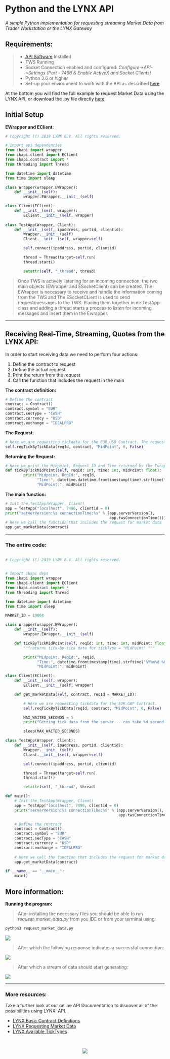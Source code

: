 # Python and the LYNX API

*A simple Python implementation for requesting streaming Market Data from Trader Workstation or the LYNX Gateway*

## Requirements:

> - [API Software](https://api.lynx.academy/#/API_versions) Installed
>- TWS Running
> - Socket Connection enabled and configured: *Configure->API->Settings* *(Port - 7496 & Enable ActiveX and Socket Clients)*
> - Python 3.6 or higher
> - Set-up your environment to work with the API as described [here](/Python/README.md)
> 


At the bottom you will find the full example to request Market Data using the LYNX API, or download the .py file directly [here](https://raw.githubusercontent.com/lynxbroker/API-examples/master/Python/request_market_data/request_market_data.py). 

## Initial Setup

**EWrapper and EClient:**

```python
# Copyright (C) 2019 LYNX B.V. All rights reserved.

# Import api dependencies
from ibapi import wrapper
from ibapi.client import EClient
from ibapi.contract import *
from threading import Thread

from datetime import datetime
from time import sleep

class Wrapper(wrapper.EWrapper):
    def __init__(self):
        wrapper.EWrapper.__init__(self)

class Client(EClient):
    def __init__(self, wrapper):
        EClient.__init__(self, wrapper)
        
class TestApp(Wrapper, Client):
    def __init__(self, ipaddress, portid, clientid):
        Wrapper.__init__(self)
        Client.__init__(self, wrapper=self)

        self.connect(ipaddress, portid, clientid)

        thread = Thread(target=self.run)
        thread.start()

        setattr(self, "_thread", thread)

```

> Once TWS is actively listening for an incoming connection, the two main objects (EWrapper and ESocketClient) can be created. The EWrapper is necessary to receive and handle the information coming from the TWS and The ESocketCLient is used to send request/messages to the TWS. Placing them together in de TestApp class and adding a thread starts a process to listen for incoming messages and insert them in the Ewrapper. 

---

## Receiving Real-Time, Streaming, Quotes from the LYNX API:

In order to start receiving data we need to perform four actions:

1. Define the contract to request
2. Define the actual request
3. Print the return from the request
4. Call the function that includes the request in the main

**The contract definition:**

```python
# Define the contract
contract = Contract()
contract.symbol = "EUR"
contract.secType = "CASH"
contract.currency = "USD"
contract.exchange = "IDEALPRO"
```

**The Request**:

```python
# Here we are requesting tickdata for the EUR.USD Contract. The request is inserted in a function placed in the EClient class. 
self.reqTickByTickData(reqId, contract, "MidPoint", 0, False)
```

**Returning the Request:**

```python
# Here we print the Midpoint, Request ID and Time returned by the Ewrapper from the request
def tickByTickMidPoint(self, reqId: int, time: int, midPoint: float):
        print("Midpoint. ReqId:", reqId,
              "Time:", datetime.datetime.fromtimestamp(time).strftime("%Y%m%d %H:%M:%S"),
              "MidPoint:", midPoint)   
```

**The main function:**

```python
# Init the TestApp(Wrapper, Client)
app = TestApp("localhost", 7496, clientid = 0)
print("serverVersion:%s connectionTime:%s" % (app.serverVersion(),
                                              app.twsConnectionTime()))
# Here we call the function that includes the request for market data                                              
app.get_marketData(contract)
```
                                             
---

### The entire code:


```python

# Copyright (C) 2019 LYNX B.V. All rights reserved.


# Import ibapi deps
from ibapi import wrapper
from ibapi.client import EClient
from ibapi.contract import *
from threading import Thread

from datetime import datetime
from time import sleep

MARKET_ID = 19004

class Wrapper(wrapper.EWrapper):
    def __init__(self):
        wrapper.EWrapper.__init__(self)

    def tickByTickMidPoint(self, reqId: int, time: int, midPoint: float):
        """returns tick-by-tick data for tickType = "MidPoint" """

        print("Midpoint. ReqId:", reqId,
              "Time:", datetime.fromtimestamp(time).strftime("%Y%m%d %H:%M:%S"),
              "MidPoint:", midPoint)

class Client(EClient):
    def __init__(self, wrapper):
        EClient.__init__(self, wrapper)

    def get_marketData(self, contract, reqId = MARKET_ID):

        # Here we are requesting tickdata for the EUR.GBP Contract.
        self.reqTickByTickData(reqId, contract, "MidPoint", 0, False)

        MAX_WAITED_SECONDS = 5
        print("Getting tick data from the server... can take %d second to complete" % MAX_WAITED_SECONDS)

        sleep(MAX_WAITED_SECONDS)

class TestApp(Wrapper, Client):
    def __init__(self, ipaddress, portid, clientid):
        Wrapper.__init__(self)
        Client.__init__(self, wrapper=self)

        self.connect(ipaddress, portid, clientid)

        thread = Thread(target=self.run)
        thread.start()

        setattr(self, "_thread", thread)

def main():
    # Init the TestApp(Wrapper, Client)
    app = TestApp("localhost", 7496, clientid = 0)
    print("serverVersion:%s connectionTime:%s" % (app.serverVersion(),
                                                  app.twsConnectionTime()))

    # Define the contract
    contract = Contract()
    contract.symbol = "EUR"
    contract.secType = "CASH"
    contract.currency = "USD"
    contract.exchange = "IDEALPRO"
    
    # Here we call the function that includes the request for market data   
    app.get_marketData(contract)

if __name__ == "__main__":
    main()
```


## More information:

**Running the program:**


> After installing the necessary files you should be able to run *request_market_data.py* from you IDE or from your terminal using:

```bash
python3 request_market_data.py
```

![](images/run_from_terminal2.png)

> After which the following response indicates a successful connection:

![](images/output_from_console.png)


> After which a stream of data should start generating:

![](images/output_from_console2.png)

---

### More resources:

Take a further look at our online API Documentation to discover all of the possibilities using LYNX' API.

- [LYNX Basic Contract Definitions](https://api.lynx.academy/#/BasicContracts.md)
- [LYNX Requesting Market Data](https://api.lynx.academy/#/TopMarketData.md)
- [LYNX Available TickTypes](https://api.lynx.academy/#/TickTypes.md)
<br/>

<p align="center">
  <img src="images/logo_cover.svg">
</p>
